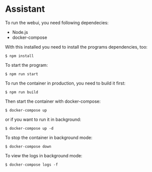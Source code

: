 # Assistant

To run the webui, you need following dependecies:

 * Node.js
 * docker-compose


With this installed you need to install the programs
dependencies, too:

<code>$ npm install</code>


To start the program:

<code>$ npm run start</code>


To run the container in production, you need to build it first:

<code>$ npm run build</code>

Then start the container with docker-compose:

<code>$ docker-compose up</code>

or if you want to run it in background:

<code>$ docker-compose up -d</code>

To stop the container in background mode:

<code>$ docker-compose down</code>

To view the logs in background mode:

<code>$ docker-compose logs -f</code>

